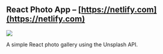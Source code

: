 ## React Photo App – [https://netlify.com](https://netlify.com)

![](website-preview.png)

A simple React photo gallery using the Unsplash API.